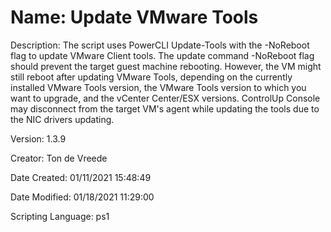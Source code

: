 ﻿# Name: Update VMware Tools

Description: The script uses PowerCLI Update-Tools with the -NoReboot flag to update VMware Client tools. The update command -NoReboot flag should prevent the target guest machine rebooting. However, the VM might still reboot after updating VMware Tools, depending on the currently installed VMware Tools version, the VMware Tools version to which you want to upgrade, and the vCenter Center/ESX versions.
ControlUp Console may disconnect from the target VM's agent while updating the tools due to the NIC drivers updating.

Version: 1.3.9

Creator: Ton de Vreede

Date Created: 01/11/2021 15:48:49

Date Modified: 01/18/2021 11:29:00

Scripting Language: ps1

